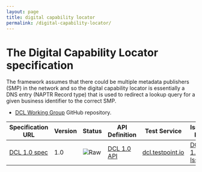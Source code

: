 ```yaml
---
layout: page
title: digital capability locator
permalink: /digital-capability-locator/
---
```


# The Digital Capability Locator specification

The framework assumes that there could be multiple metadata publishers (SMP) in the network and so the digital capability locator is essentially a DNS entry (NAPTR Record type) that is used to redirect a lookup query for a given business identifier to the correct SMP.

* [DCL Working Group](https://github.com/ausdigital/capability-locator) GitHub repository.

| Specification URL | Version | Status | API Definition | Test Service | Issues List |
| ----------------- | ------  | ------ | -------------- | ------------ | -------- |
| [DCL 1.0 spec](https://capability-locator.readthedocs.org) | 1.0 | ![Raw](http://rfc.unprotocols.org/spec:2/COSS/raw.svg)  | [DCL 1.0 API](https://swaggerhub.com/api/ausdigital/capability-locator/1.0) | [dcl.testpoint.io](https://dcl.testpoint.io/)  | [DCL 1.0 Issues](https://github.com/ausdigital/capability-locator/issues)   |